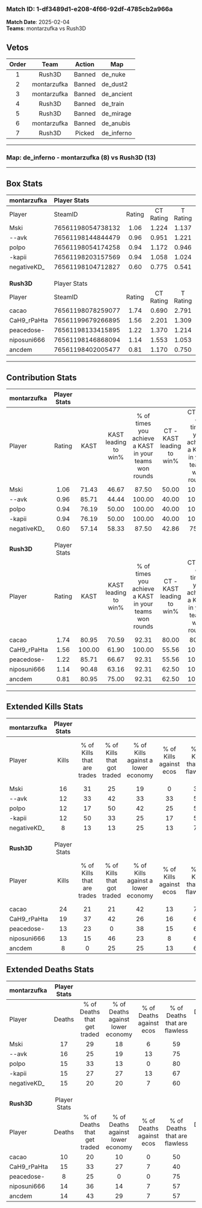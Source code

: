### Match ID: 1-df3489d1-e208-4f66-92df-4785cb2a966a  
**Match Date**: 2025-02-04  
**Teams**: montarzufka vs Rush3D  

## Vetos  

| Order | Team | Action | Map |
| :---: | :--: | :----: | --- |
| 1 | Rush3D | Banned | de_nuke |
| 2 | montarzufka | Banned | de_dust2 |
| 3 | montarzufka | Banned | de_ancient |
| 4 | Rush3D | Banned | de_train |
| 5 | Rush3D | Banned | de_mirage |
| 6 | montarzufka | Banned | de_anubis |
| 7 | Rush3D | Picked | de_inferno |

---  

### **Map**: de_inferno - montarzufka (8) vs Rush3D (13)  
---  

## Box Stats  

| **montarzufka** | Player Stats      |        |           |          |        |       |       |         |        |      |     |
| :- | :- | :-: | :-: | :-: | :-: | :-: | :-: | :-: | :-: | :-: | :-: |
| Player          | SteamID           | Rating | CT Rating | T Rating |  KAST  |  ADR  | Kills | Assists | Deaths | K/D  | HS% |
| Mski            | 76561198054738132 |  1.06  |   1.224   |  1.137   | 71.43  | 74.5  |  16   |    2    |   17   | 0.94 | 81  |
| --avk           | 76561198144844479 |  0.96  |   0.951   |  1.221   | 85.71  | 56.3  |  12   |    2    |   16   | 0.75 | 33  |
| polpo           | 76561198054174258 |  0.94  |   1.172   |  0.946   | 76.19  | 61.2  |  12   |    3    |   15   | 0.80 | 58  |
| -kapii          | 76561198203157569 |  0.94  |   1.058   |  1.024   | 76.19  | 60.1  |  12   |    4    |   15   | 0.80 | 66  |
| negativeKD_     | 76561198104712827 |  0.60  |   0.775   |  0.541   | 57.14  | 48.6  |   8   |    3    |   15   | 0.53 | 37  |
|                 |                   |        |           |          |        |       |       |         |        |      |     |
|                 |                   |        |           |          |        |       |       |         |        |      |     |
|                 |                   |        |           |          |        |       |       |         |        |      |     |
| **Rush3D**      | Player Stats      |        |           |          |        |       |       |         |        |      |     |
| Player          | SteamID           | Rating | CT Rating | T Rating |  KAST  |  ADR  | Kills | Assists | Deaths | K/D  | HS% |
| cacao           | 76561198078259077 |  1.74  |   0.690   |  2.791   | 80.95  | 106.0 |  24   |    3    |   10   | 2.40 | 25  |
| CaH9_rPaHta     | 76561199679266895 |  1.56  |   2.201   |  1.309   | 100.00 | 101.0 |  19   |   10    |   15   | 1.27 | 47  |
| peacedose-      | 76561198133415895 |  1.22  |   1.370   |  1.214   | 85.71  | 58.1  |  13   |    3    |   8    | 1.63 | 61  |
| niposuni666     | 76561198146868094 |  1.14  |   1.553   |  1.053   | 90.48  | 67.2  |  13   |    5    |   14   | 0.93 | 76  |
| ancdem          | 76561198402005477 |  0.81  |   1.170   |  0.750   | 80.95  | 52.2  |   8   |    4    |   14   | 0.57 | 75  |
---  

## Contribution Stats  

| **montarzufka** | Player Stats |        |                      |                                                        |                           |                                                             |                          |                                                            |
| :- | :-: | :-: | :-: | :-: | :-: | :-: | :-: | :-: |
| Player          |    Rating    |  KAST  | KAST leading to win% | % of times you achieve a KAST in your teams won rounds | CT - KAST leading to win% | CT - % of times you achieve a KAST in your teams won rounds | T - KAST leading to win% | T - % of times you achieve a KAST in your teams won rounds |
| Mski            |     1.06     | 71.43  |        46.67         |                         87.50                          |           50.00           |                           100.00                            |          42.86           |                           75.00                            |
| --avk           |     0.96     | 85.71  |        44.44         |                         100.00                         |           40.00           |                           100.00                            |          50.00           |                           100.00                           |
| polpo           |     0.94     | 76.19  |        50.00         |                         100.00                         |           40.00           |                           100.00                            |          66.67           |                           100.00                           |
| -kapii          |     0.94     | 76.19  |        50.00         |                         100.00                         |           40.00           |                           100.00                            |          66.67           |                           100.00                           |
| negativeKD_     |     0.60     | 57.14  |        58.33         |                         87.50                          |           42.86           |                            75.00                            |          80.00           |                           100.00                           |
|                 |              |        |                      |                                                        |                           |                                                             |                          |                                                            |
|                 |              |        |                      |                                                        |                           |                                                             |                          |                                                            |
|                 |              |        |                      |                                                        |                           |                                                             |                          |                                                            |
| **Rush3D**      | Player Stats |        |                      |                                                        |                           |                                                             |                          |                                                            |
| Player          |    Rating    |  KAST  | KAST leading to win% | % of times you achieve a KAST in your teams won rounds | CT - KAST leading to win% | CT - % of times you achieve a KAST in your teams won rounds | T - KAST leading to win% | T - % of times you achieve a KAST in your teams won rounds |
| cacao           |     1.74     | 80.95  |        70.59         |                         92.31                          |           80.00           |                            80.00                            |          66.67           |                           100.00                           |
| CaH9_rPaHta     |     1.56     | 100.00 |        61.90         |                         100.00                         |           55.56           |                           100.00                            |          66.67           |                           100.00                           |
| peacedose-      |     1.22     | 85.71  |        66.67         |                         92.31                          |           55.56           |                           100.00                            |          77.78           |                           87.50                            |
| niposuni666     |     1.14     | 90.48  |        63.16         |                         92.31                          |           62.50           |                           100.00                            |          63.64           |                           87.50                            |
| ancdem          |     0.81     | 80.95  |        75.00         |                         92.31                          |           62.50           |                           100.00                            |          87.50           |                           87.50                            |
---  

## Extended Kills Stats  

| **montarzufka** | Player Stats |                            |                            |                                    |                         |                              |                                 |                                       |                    |           |
| :- | :-: | :-: | :-: | :-: | :-: | :-: | :-: | :-: | :-: | :-: |
| Player          |    Kills     | % of Kills that are trades | % of Kills that got traded | % of Kills against a lower economy | % of Kills against ecos | % of Kills that are flawless | % of Kills that are close duels | % of Kills that are assisted by flash | Pistol Round Kills | AWP Kills |
| Mski            |      16      |             31             |             25             |                 19                 |            0            |              38              |               13                |                   0                   |         3          |     0     |
| --avk           |      12      |             33             |             42             |                 33                 |           33            |              58              |                8                |                   0                   |         0          |     0     |
| polpo           |      12      |             17             |             50             |                 42                 |           25            |              50              |                8                |                   0                   |         2          |     0     |
| -kapii          |      12      |             50             |             33             |                 25                 |           17            |              58              |                8                |                   0                   |         3          |     0     |
| negativeKD_     |      8       |             13             |             13             |                 25                 |           13            |              75              |                0                |                   0                   |         0          |     2     |
|                 |              |                            |                            |                                    |                         |                              |                                 |                                       |                    |           |
|                 |              |                            |                            |                                    |                         |                              |                                 |                                       |                    |           |
|                 |              |                            |                            |                                    |                         |                              |                                 |                                       |                    |           |
| **Rush3D**      | Player Stats |                            |                            |                                    |                         |                              |                                 |                                       |                    |           |
| Player          |    Kills     | % of Kills that are trades | % of Kills that got traded | % of Kills against a lower economy | % of Kills against ecos | % of Kills that are flawless | % of Kills that are close duels | % of Kills that are assisted by flash | Pistol Round Kills | AWP Kills |
| cacao           |      24      |             21             |             21             |                 42                 |           13            |              79              |                0                |                   4                   |         1          |    16     |
| CaH9_rPaHta     |      19      |             37             |             42             |                 26                 |           16            |              63              |                5                |                   0                   |         2          |     0     |
| peacedose-      |      13      |             23             |             0              |                 38                 |           15            |              69              |                0                |                   8                   |         0          |     0     |
| niposuni666     |      13      |             15             |             46             |                 23                 |            8            |              69              |                8                |                  23                   |         0          |     0     |
| ancdem          |      8       |             0              |             25             |                 25                 |           13            |              63              |                0                |                   0                   |         0          |     0     |
## Extended Deaths Stats  

| **montarzufka** | Player Stats |                             |                                   |                          |                               |                            |                           |               |
| :- | :-: | :-: | :-: | :-: | :-: | :-: | :-: | :-: |
| Player          |    Deaths    | % of Deaths that get traded | % of Deaths against lower economy | % of Deaths against ecos | % of Deaths that are flawless | % of Deaths that are close | % of Deaths while blinded | Deaths to AWP |
| Mski            |      17      |             29              |                18                 |            6             |              59               |             0              |            12             |       3       |
| --avk           |      16      |             25              |                19                 |            13            |              75               |             6              |             0             |       3       |
| polpo           |      15      |             33              |                13                 |            0             |              80               |             0              |             0             |       2       |
| -kapii          |      15      |             27              |                27                 |            13            |              67               |             7              |             7             |       2       |
| negativeKD_     |      15      |             20              |                20                 |            7             |              60               |             0              |            13             |       5       |
|                 |              |                             |                                   |                          |                               |                            |                           |               |
|                 |              |                             |                                   |                          |                               |                            |                           |               |
|                 |              |                             |                                   |                          |                               |                            |                           |               |
| **Rush3D**      | Player Stats |                             |                                   |                          |                               |                            |                           |               |
| Player          |    Deaths    | % of Deaths that get traded | % of Deaths against lower economy | % of Deaths against ecos | % of Deaths that are flawless | % of Deaths that are close | % of Deaths while blinded | Deaths to AWP |
| cacao           |      10      |             20              |                10                 |            0             |              50               |             10             |             0             |       1       |
| CaH9_rPaHta     |      15      |             33              |                27                 |            7             |              40               |             20             |             0             |       0       |
| peacedose-      |      8       |             25              |                 0                 |            0             |              75               |             0              |             0             |       1       |
| niposuni666     |      14      |             36              |                14                 |            7             |              57               |             0              |             0             |       0       |
| ancdem          |      14      |             43              |                29                 |            7             |              57               |             7              |             0             |       1       |
